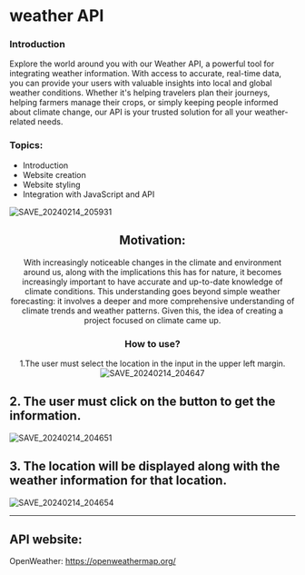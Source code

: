 # weather API

### Introduction
Explore the world around you with our Weather API, a powerful tool for integrating weather information. With access to accurate, real-time data, you can provide your users with valuable insights into local and global weather conditions. Whether it's helping travelers plan their journeys, helping farmers manage their crops, or simply keeping people informed about climate change, our API is your trusted solution for all your weather-related needs.

### Topics:

- Introduction
- Website creation
- Website styling
- Integration with JavaScript and API

![SAVE_20240214_205931](https://github.com/xXWilliaN12Xx/API-Clima/assets/158328639/4fa9ee16-446b-4de6-a7e8-bbdb0b592ca0)

<div align="center">

## Motivation:

With increasingly noticeable changes in the climate and environment around us, along with the implications this has for nature, it becomes increasingly important to have accurate and up-to-date knowledge of climate conditions. This understanding goes beyond simple weather forecasting: it involves a deeper and more comprehensive understanding of climate trends and weather patterns. Given this, the idea of ​​creating a project focused on climate came up.

</div>

<div align="center">

### How to use? 

1.The user must select the location in the input in the upper left margin.
![SAVE_20240214_204647](https://github.com/xXWilliaN12Xx/API-Clima/assets/158328639/32e6e2e9-0f01-49bf-9ec6-85755435d18a)

</div>

## 2. The user must click on the button to get the information.
![SAVE_20240214_204651](https://github.com/xXWilliaN12Xx/API-Clima/assets/158328639/a0eb9515-14b1-4838-b44c-2dd2d5da6a02)

## 3. The location will be displayed along with the weather information for that location.
![SAVE_20240214_204654](https://github.com/xXWilliaN12Xx/API-Clima/assets/158328639/c566cef8-1b82-429c-9968-b84f88a2a626)

---

## API website:
OpenWeather:
https://openweathermap.org/
